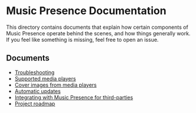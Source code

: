 # Music Presence Documentation

This directory contains documents that explain
how certain components of Music Presence operate behind the scenes,
and how things generally work.
If you feel like something is missing, feel free to open an issue.

## Documents

- [Troubleshooting](./troubleshooting.md)
- [Supported media players](./supported-media-players.md)
- [Cover images from media players](./cover-images-proxy.md)
- [Automatic updates](./automatic-updates.md)
- [Integrating with Music Presence for third-parties](./third-party-integration.md)
- [Project roadmap](./roadmap.md)
